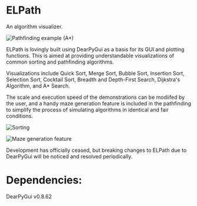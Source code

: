 # ELPath
An algorithm visualizer.

![Pathfinding example (A*)](https://user-images.githubusercontent.com/39662993/129440226-7e59d85e-3e0c-4f14-b602-fe349fd9021c.png)

ELPath is lovingly built using DearPyGui as a basis for its GUI and plotting functions.
This is aimed at providing understandable visualizations of common sorting and pathfinding algorithms.

Visualizations include Quick Sort, Merge Sort, Bubble Sort, Insertion Sort, Selection Sort, Cocktail Sort, Breadth and Depth-First Search, Dijkstra's Algorithm, and A* Search.

The scale and execution speed of the demonstrations can be modiifed by the user, and a handy maze generation feature is included in the pathfinding to simplify the process of simulating algorithms in identical and fair conditions.

![Sorting](https://user-images.githubusercontent.com/39662993/129440233-a326e4be-00b0-4771-b467-158f8f74c968.png)

![Maze generation feature](https://user-images.githubusercontent.com/39662993/129440181-32e5d95f-ba5b-4e30-8689-7e363f91be6b.png)

Development has officially ceased, but breaking changes to ELPath due to DearPyGui will be noticed and resolved periodically.

# Dependencies:
DearPyGui v0.8.62
